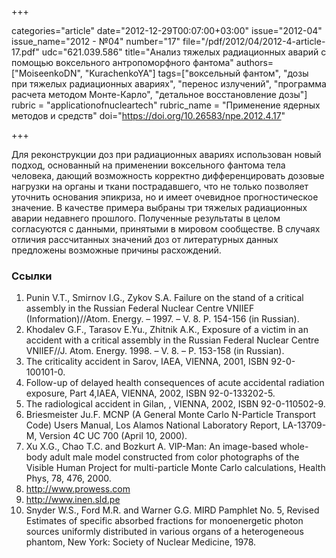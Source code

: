 +++

categories="article"
date="2012-12-29T00:07:00+03:00"
issue="2012-04"
issue_name="2012 - №04"
number="17"
file="/pdf/2012/04/2012-4-article-17.pdf"
udc="621.039.586"
title="Анализ тяжелых радиационных аварий с помощью воксельного антропоморфного фантома"
authors=["MoiseenkoDN", "KurachenkoYA"]
tags=["воксельный фантом", "дозы при тяжелых радиационных авариях", "перенос излучений", "программа расчета методом Монте-Карло", "детальное восстановление дозы"]
rubric = "applicationofnucleartech"
rubric_name = "Применение ядерных методов и средств"
doi="https://doi.org/10.26583/npe.2012.4.17"

+++

Для реконструкции доз при радиационных авариях использован новый подход, основанный на применении воксельного фантома тела человека, дающий возможность корректно дифференцировать дозовые нагрузки на органы и ткани пострадавшего, что не только позволяет уточнить основания эпикриза, но и имеет очевидное прогностическое значение. В качестве примера выбраны три тяжелых радиационных аварии недавнего прошлого. Полученные результаты в целом согласуются с данными, принятыми в мировом сообществе. В случаях отличия рассчитанных значений доз от литературных данных предложены возможные причины расхождений.

### Ссылки

1. Punin V.T., Smirnov I.G., Zykov S.A. Failure on the stand of a critical assembly in the Russian Federal Nuclear Centre VNIIEF (Information)//Atom. Energy. – 1997. – V. 8. Р. 154-156 (in Russian).
2. Khodalev G.F., Tarasov E.Yu., Zhitnik A.K., Exposure of a victim in an accident with a critical assembly in the Russian Federal Nuclear Centre VNIIEF//J. Atom. Energy. 1998. – V. 8. – P. 153-158 (in Russian).
3. The criticality accident in Sarov, IAEA, VIENNA, 2001, ISBN 92-0-100101-0.
4. Follow-up of delayed health consequences of acute accidental radiation exposure, Part 4,IAEA, VIENNA, 2002, ISBN 92-0-133202-5.
5. The radiological accident in Gilan, , VIENNA, 2002, ISBN 92-0-110502-9.
6. Briesmeister Ju.F. MCNP (A General Monte Carlo N-Particle Transport Code) Users Manual, Los Alamos National Laboratory Report, LA-13709-M, Version 4C UC 700 (April 10, 2000).
7. Xu X.G., Chao T.C. and Bozkurt A. VIP-Man: An image-based whole-body adult male model constructed from color photographs of the Visible Human Project for multi-particle Monte Carlo calculations, Health Phys, 78, 476, 2000.
8. http://www.prowess.com
9. http://www.inen.sld.pe
10. Snyder W.S., Ford M.R. and Warner G.G. MIRD Pamphlet No. 5, Revised Estimates of specific absorbed fractions for monoenergetic photon sources uniformly distributed in various organs of a heterogeneous phantom, New York: Society of Nuclear Medicine, 1978.
